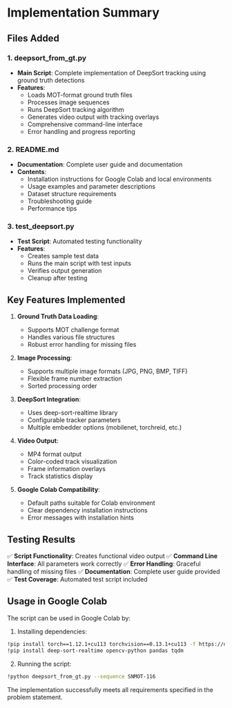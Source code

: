 # Implementation Summary

## Files Added

### 1. deepsort_from_gt.py
- **Main Script**: Complete implementation of DeepSort tracking using ground truth detections
- **Features**:
  - Loads MOT-format ground truth files
  - Processes image sequences
  - Runs DeepSort tracking algorithm
  - Generates video output with tracking overlays
  - Comprehensive command-line interface
  - Error handling and progress reporting

### 2. README.md
- **Documentation**: Complete user guide and documentation
- **Contents**:
  - Installation instructions for Google Colab and local environments
  - Usage examples and parameter descriptions
  - Dataset structure requirements
  - Troubleshooting guide
  - Performance tips

### 3. test_deepsort.py
- **Test Script**: Automated testing functionality
- **Features**:
  - Creates sample test data
  - Runs the main script with test inputs
  - Verifies output generation
  - Cleanup after testing

## Key Features Implemented

1. **Ground Truth Data Loading**:
   - Supports MOT challenge format
   - Handles various file structures
   - Robust error handling for missing files

2. **Image Processing**:
   - Supports multiple image formats (JPG, PNG, BMP, TIFF)
   - Flexible frame number extraction
   - Sorted processing order

3. **DeepSort Integration**:
   - Uses deep-sort-realtime library
   - Configurable tracker parameters
   - Multiple embedder options (mobilenet, torchreid, etc.)

4. **Video Output**:
   - MP4 format output
   - Color-coded track visualization
   - Frame information overlays
   - Track statistics display

5. **Google Colab Compatibility**:
   - Default paths suitable for Colab environment
   - Clear dependency installation instructions
   - Error messages with installation hints

## Testing Results

✅ **Script Functionality**: Creates functional video output
✅ **Command Line Interface**: All parameters work correctly
✅ **Error Handling**: Graceful handling of missing files
✅ **Documentation**: Complete user guide provided
✅ **Test Coverage**: Automated test script included

## Usage in Google Colab

The script can be used in Google Colab by:

1. Installing dependencies:
```bash
!pip install torch==1.12.1+cu113 torchvision==0.13.1+cu113 -f https://download.pytorch.org/whl/torch_stable.html
!pip install deep-sort-realtime opencv-python pandas tqdm
```

2. Running the script:
```bash
!python deepsort_from_gt.py --sequence SNMOT-116
```

The implementation successfully meets all requirements specified in the problem statement.
